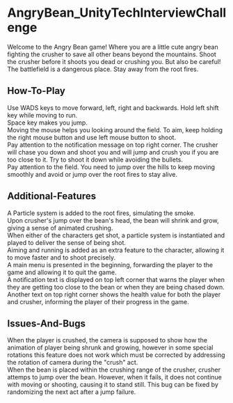 # AngryBean_UnityTechInterviewChallenge
Welcome to the Angry Bean game! Where you are a little cute angry bean fighting the crusher to save all other beans beyond the mountains. Shoot the crusher before it shoots you dead or crushing you. But also be careful! The battlefield is a dangerous place. Stay away from the root fires.

## How-To-Play
Use WADS keys to move forward, left, right and backwards. Hold left shift key while moving to run.<br />
Space key makes you jump.<br />
Moving the mouse helps you looking around the field. To aim, keep holding the right mouse button and use left mouse button to shoot.<br />
Pay attention to the notification message on top right corner. The crusher will chase you down and shoot you and will jump and crush you if you are too close to it. Try to shoot it down while avoiding the bullets.<br />
Pay attention to the field. You need to jump over the hills to keep moving smoothly and avoid or jump over the root fires to stay alive.

## Additional-Features
A Particle system is added to the root fires, simulating the smoke.<br />
Upon crusher's jump over the bean's head, the bean will shrink and grow, giving a sense of animated crushing.<br />
When either of the characters get shot, a particle system is instantiated and played to deliver the sense of being shot.<br />
Aiming and running is added as an extra feature to the character, allowing it to move faster and to shoot precisely.<br />
A main menu is presented in the beginning, forwarding the player to the game and allowing it to quit the game.<br />
A notification text is displayed on top left corner that warns the player when they are getting too close to the bean or when they are being chased down. Another text on top right corner shows the health value for both the player and crusher, informing the player of their progress in the game.<br />

## Issues-And-Bugs
When the player is crushed, the camera is supposed to show how the animation of player being shrunk and growing, however in some special rotations this feature does not work which must be corrected by addressing the rotation of camera during the "crush" act.<br />
When the bean is placed within the crushing range of the crusher, crusher attemps to jump over the bean. However, when it fails, it does not continue with moving or shooting, causing it to stand still. This bug can be fixed by randomizing the next act after a jump failure.<br />
